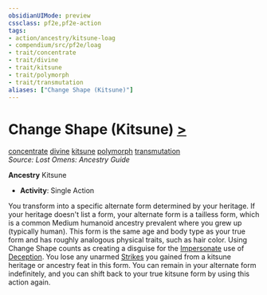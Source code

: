 ```yaml
---
obsidianUIMode: preview
cssclass: pf2e,pf2e-action
tags:
- action/ancestry/kitsune-loag
- compendium/src/pf2e/loag
- trait/concentrate
- trait/divine
- trait/kitsune
- trait/polymorph
- trait/transmutation
aliases: ["Change Shape (Kitsune)"]
---
```

# Change Shape (Kitsune) [>](rules/core-rulebook/chapter-9-playing-the-game.md#Actions "Single Action")
[concentrate](rules/traits/concentrate.md "Concentrate Action & Ability Trait")  [divine](rules/traits/divine.md "Divine Tradition Trait")  [kitsune](rules/traits/kitsune-loag.md "Kitsune Ancestry & Heritage Trait")  [polymorph](rules/traits/polymorph.md "Polymorph Effect Trait")  [transmutation](rules/traits/transmutation.md "Transmutation School Trait")  
*Source: Lost Omens: Ancestry Guide*  

**Ancestry** Kitsune
- **Activity**: Single Action

You transform into a specific alternate form determined by your heritage. If your heritage doesn't list a form, your alternate form is a tailless form, which is a common Medium humanoid ancestry prevalent where you grew up (typically human). This form is the same age and body type as your true form and has roughly analogous physical traits, such as hair color. Using Change Shape counts as creating a disguise for the [Impersonate](rules/actions/impersonate.md) use of [Deception](compendium/skills.md#Deception). You lose any unarmed [Strikes](rules/actions/strike.md) you gained from a kitsune heritage or ancestry feat in this form. You can remain in your alternate form indefinitely, and you can shift back to your true kitsune form by using this action again.